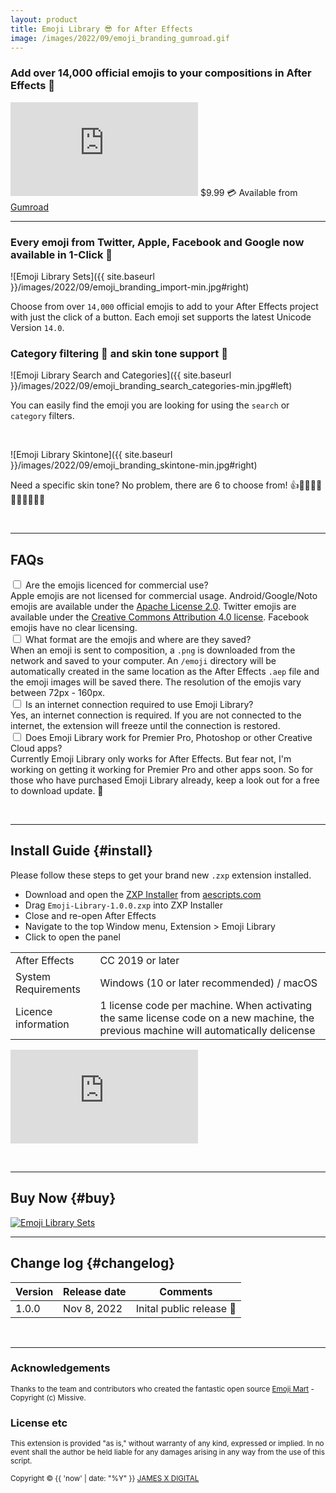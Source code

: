 ```yaml
---
layout: product
title: Emoji Library 😎 for After Effects
image: /images/2022/09/emoji_branding_gumroad.gif
---
```


### Add over 14,000 official emojis to your compositions in After Effects 🎉

<iframe src='https://www.youtube.com/embed/clXeyXWT7Vk?autoplay=0&loop=1' frameborder='0' allowfullscreen></iframe>

<span class="price-tag price-tag--two-lines">
  <span class="price-tag__main">$9.99</span>
  <span>💳 Available from <a href="https://jamesxdigital.gumroad.com/l/emojilibrary">Gumroad</a></span>
</span>

---



### Every emoji from Twitter, Apple, Facebook and Google now available in 1-Click 👏

![Emoji Library Sets]({{ site.baseurl }}/images/2022/09/emoji_branding_import-min.jpg#right)

Choose from over `14,000` official emojis to add to your After Effects project with just the click of a button. Each emoji set supports the latest Unicode Version `14.0`.

<div class="entry-content"><span class="clear"></span></div>

### Category filtering 🔎 and skin tone support 👬

![Emoji Library Search and Categories]({{ site.baseurl }}/images/2022/09/emoji_branding_search_categories-min.jpg#left)

You can easily find the emoji you are looking for using the `search` or `category` filters.

<br/>

![Emoji Library Skintone]({{ site.baseurl }}/images/2022/09/emoji_branding_skintone-min.jpg#right)

<span class="clear"></span>

Need a specific skin tone? No problem, there are 6 to choose from! 👍👍🏻👍🏼👍🏽👍🏾👍🏿

<div class="entry-content"><span class="clear"></span></div>

<br/>

---

<!-- ## Trial Version

![Emoji Library Search and Categories]({{ site.baseurl }}/images/2022/09/emoji_branding_trial-min.jpg#left)
You can only access the `Twitter` emoji set with the `trial` version of Emoji Library. You will need to <a href="#buy">purchase a licence to the full version</a> to get unlimited access to the Apple, Google and Facebook emoji sets.
<span class="clear"></span>
<br/>
<a href="#buy"> Click here to download the trial version ⬇️</a>

<span class="clear"></span>
<br/>

--- -->

## FAQs

<div class="collapse">
  <input id="collapse1" type="checkbox" class="collapse-input" />
  <label for="collapse1" class="collapse-head">Are the emojis licenced for commercial use? </label>
  <div class="collapse-content">
    <div>
      Apple emojis are not licensed for commercial usage.
Android/Google/Noto emojis are available under the <a href="https://github.com/googlei18n/noto-emoji/blob/master/LICENSE" target="_blank">Apache License 2.0</a>.
Twitter emojis are available under the <a href="https://github.com/twitter/twemoji/blob/gh-pages/LICENSE-GRAPHICS" target="_blank">Creative Commons Attribution 4.0 license</a>.
Facebook emojis have no clear licensing.
    </div>
  </div>
</div>

<div class="collapse">
  <input id="collapse2" type="checkbox" class="collapse-input" />
  <label for="collapse2" class="collapse-head">What format are the emojis and where are they saved? </label>
  <div class="collapse-content">
    <div>
      When an emoji is sent to composition, a <code class=" highlighter-rouge language-plaintext">.png</code> is downloaded from the network and saved to your computer. An <code class=" highlighter-rouge language-plaintext">/emoji</code> directory will be automatically created in the same location as the After Effects <code class=" highlighter-rouge language-plaintext">.aep</code> file and the emoji images will be saved there. The resolution of the emojis vary between 72px - 160px.
    </div>
  </div>
</div>

<div class="collapse">
  <input id="collapse3" type="checkbox" class="collapse-input" />
  <label for="collapse3" class="collapse-head">Is an internet connection required to use Emoji Library? </label>
  <div class="collapse-content">
    <div>
      Yes, an internet connection is required. If you are not connected to the internet, the extension will freeze until the connection is restored.
    </div>
  </div>
</div>

<div class="collapse">
  <input id="collapse4" type="checkbox" class="collapse-input" />
  <label for="collapse4" class="collapse-head">Does Emoji Library work for Premier Pro, Photoshop or other Creative Cloud apps? </label>
  <div class="collapse-content">
    <div>
      Currently Emoji Library only works for After Effects. But fear not, I'm working on getting it working for Premier Pro and other apps soon. So for those who have purchased Emoji Library already, keep a look out for a free to download update. 👀
    </div>
  </div>
</div>


<span class="clear"></span>
<br/>

---

## Install Guide {#install}

Please follow these steps to get your brand new `.zxp` extension installed.

- Download and open the <a href="https://aescripts.com/learn/zxp-installer/" target="_blank">ZXP Installer</a> from <a href="https://aescripts.com" target="_blank">aescripts.com</a>
- Drag `Emoji-Library-1.0.0.zxp` into ZXP Installer
- Close and re-open After Effects
- Navigate to the top Window menu, Extension > Emoji Library
- Click to open the panel

<table>
 <tbody>
  <tr>
   <td>After Effects</td>
   <td>CC 2019 or later</td>
  </tr>
  <tr>
   <td>System Requirements</td>
   <td>Windows (10 or later recommended) / macOS</td>
  </tr>
  <tr>
   <td>Licence information</td>
   <td>1 license code per machine. When activating the same license code on a new machine, the previous machine will automatically delicense</td>
  </tr>
 </tbody>
</table>

<iframe src='https://www.youtube.com/embed/Zh4UM2qsSd4?autoplay=0&loop=1' frameborder='0' allowfullscreen></iframe>

<span class="clear"></span>
<br/>

---

## Buy Now {#buy}

<script src="https://gumroad.com/js/gumroad-embed.js"></script>
<div id="iframe-wrapper">
<div class="gumroad-product-embed">
<a href="https://jamesxdigital.gumroad.com/l/emojilibrary"><img src="{{ site.baseurl }}/images/2022/09/emoji_branding_sets_2-min.jpg" alt="Emoji Library Sets"></a></div>
</div>

---

## Change log {#changelog}

<table>
 <tbody>
 <thead>
    <th>Version</th>
    <th>Release date</th>
    <th>Comments</th>
  </thead>
  <tr>
    <td>1.0.0</td>
    <td>Nov 8, 2022</td>
    <td>Inital public release 🎉</td>
  </tr>
 </tbody>
</table>

<span class="clear"></span>
<br/>

---

### Acknowledgements

<small>Thanks to the team and contributors who created the fantastic open source <a href="https://github.com/missive/emoji-mart" target="_blank">Emoji Mart</a> - Copyright (c) Missive.</small>

### License etc

<small>This extension is provided "as is," without warranty of any kind, expressed or implied. In no event shall the author be held liable for any damages arising in any way from the use of this script.</small>

<small>Copyright © {{ 'now' | date: "%Y" }} [JAMES X DIGITAL](https://jamesxdigital.com)</small>
